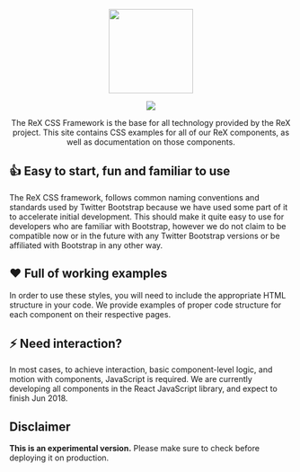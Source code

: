 
<p align="center"><img src="https://github.com/rakuten-frontend/rex-css-framework/blob/feature/new-readme/src/assets/img/github-logo.svg?raw=true" width="150px" ></img></p>
<p align="center">
  <!-- <a href="https://gitter.im/soshijs/Lobby?utm_source=badge&utm_medium=badge&utm_campaign=pr-badge&utm_content=body_badge">
  <img src="https://img.shields.io/badge/chat%20on-gitter-ff69b4.svg?style=flat-square" />
  </a> -->
    <img src="https://img.shields.io/packagist/l/doctrine/orm.svg?style=flat-square" />
  </p>
 <p align="center">
The ReX CSS Framework is the base for all technology provided by the ReX project. This site contains CSS examples for all of our ReX components, as well as documentation on those components.
</p>

## 👍 Easy to start, fun and familiar to use
The ReX CSS framework, follows common naming conventions and standards used by Twitter Bootstrap because we have used some part of it to accelerate initial development. This should make it quite easy to use for developers who are familiar with Bootstrap, however we do not claim to be compatible now or in the future with any Twitter Bootstrap versions or be affiliated with Bootstrap in any other way.
## ❤️ Full of working examples
In order to use these styles, you will need to include the appropriate HTML structure in your code. We provide examples of proper code structure for each component on their respective pages.
## ⚡️ Need interaction?
In most cases, to achieve interaction, basic component-level logic, and motion with components, JavaScript is required. We are currently developing all components in the React JavaScript library, and expect to finish Jun 2018.
## Disclaimer
**This is an experimental version.**
Please make sure to check before deploying it on production.
